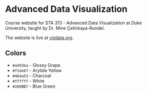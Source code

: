 # Advanced Data Visualization

Course website for STA 313 - Advanced Data Visualization at Duke University, taught by Dr. Mine Çetinkaya-Rundel.

The website is live at [vizdata.org](http://www.vizdata.org/).

## Colors

-   `#a493ba` - Glossy Grape
-   `#f1de67` - Arylide Yellow
-   `#464a53` - Charcoal
-   `#ffffff` - White
-   `#2A9BB7` - Blue Green
